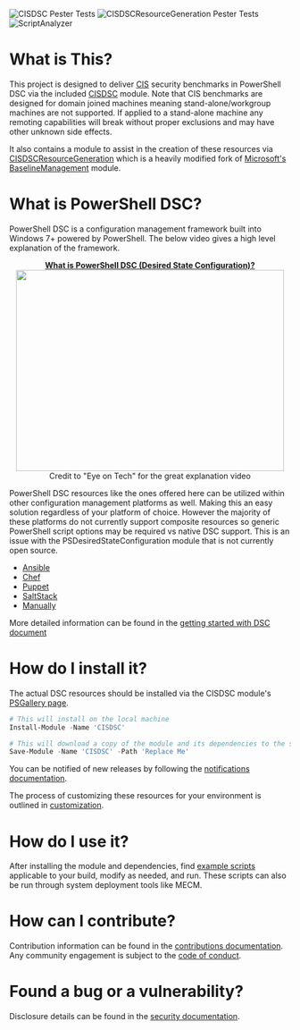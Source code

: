 ![CISDSC Pester Tests](https://github.com/techservicesillinois/SecOps-Powershell-CISDSC/workflows/CISDSCResourceGeneration%20Pester%20Tests/badge.svg)
![CISDSCResourceGeneration Pester Tests](https://github.com/techservicesillinois/SecOps-Powershell-CISDSC/workflows/CISDSC%20Pester%20Tests/badge.svg)
![ScriptAnalyzer](https://github.com/techservicesillinois/SecOps-Powershell-CISDSC/workflows/ScriptAnalyzer/badge.svg)

# What is This?

This project is designed to deliver [CIS](https://www.cisecurity.org/) security benchmarks in PowerShell DSC via the included [CISDSC](src/CISDSC) module. Note that CIS benchmarks are designed for domain joined machines meaning stand-alone/workgroup machines are not supported. If applied to a stand-alone machine any remoting capabilities will break without proper exclusions and may have other unknown side effects.

It also contains a module to assist in the creation of these resources via [CISDSCResourceGeneration](src/CISDSCResourceGeneration) which is a heavily modified fork of [Microsoft's BaselineManagement](https://github.com/microsoft/BaselineManagement) module.

# What is PowerShell DSC?

PowerShell DSC is a configuration management framework built into Windows 7+ powered by PowerShell. The below video gives a high level explanation of the framework.

<p align="center">
  <a href="https://www.youtube.com/watch?v=k_rXBIHu3xk">
    <b>What is PowerShell DSC (Desired State Configuration)?</b></br>
    <img width="480" height="360" src="https://img.youtube.com/vi/k_rXBIHu3xk/0.jpg">
  </a>
  </br>Credit to "Eye on Tech" for the great explanation video
</p>

PowerShell DSC resources like the ones offered here can be utilized within other configuration management platforms as well. Making this an easy solution regardless of your platform of choice. However the majority of these platforms do not currently support composite resources so generic PowerShell script options may be required vs native DSC support. This is an issue with the PSDesiredStateConfiguration module that is not currently open source.</br>

- [Ansible](https://docs.ansible.com/ansible/latest/modules/win_dsc_module.html)</br>
- [Chef](https://docs.chef.io/resources/dsc_resource/)</br>
- [Puppet](https://puppet.com/blog/managing-powershell-dsc-puppet/)</br>
- [SaltStack](https://docs.saltstack.com/en/master/ref/modules/all/salt.modules.win_dsc.html)</br>
- [Manually](https://docs.microsoft.com/en-us/powershell/scripting/dsc/configurations/write-compile-apply-configuration?view=powershell-7#compile-the-configuration)

More detailed information can be found in the [getting started with DSC document](docs/dsc_getting_started.md)

# How do I install it?

The actual DSC resources should be installed via the CISDSC module's [PSGallery page](https://www.powershellgallery.com/packages/CISDSC).

```powershell
# This will install on the local machine
Install-Module -Name 'CISDSC'

# This will download a copy of the module and its dependencies to the specified location
Save-Module -Name 'CISDSC' -Path 'Replace Me'
```

You can be notified of new releases by following the [notifications documentation](docs/notification.md).

The process of customizing these resources for your environment is outlined in [customization](docs/customization.md).

# How do I use it?

After installing the module and dependencies, find [example scripts](https://github.com/techservicesillinois/SecOps-Powershell-CISDSC/tree/main/src/CISDSC/examples) applicable to your build, modify as needed, and run. These scripts can also be run through system deployment tools like MECM.

# How can I contribute?

Contribution information can be found in the [contributions documentation](CONTRIBUTING.md).
Any community engagement is subject to the [code of conduct](CODE_OF_CONDUCT.md).

# Found a bug or a vulnerability?

Disclosure details can be found in the [security documentation](SECURITY.md).
